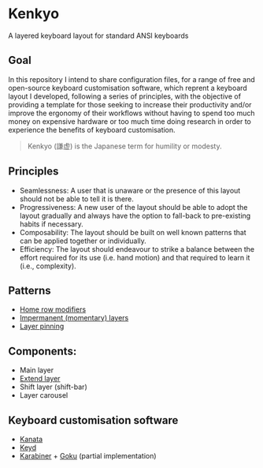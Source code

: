 # Kenkyo

A layered keyboard layout for standard ANSI keyboards

## Goal

In this repository I intend to share configuration files, for a range of free and open-source keyboard customisation software, which reprent a keyboard layout I developed, following a series of principles, with the objective of providing a template for those seeking to increase their productivity and/or improve the ergonomy of their workflows without having to spend too much money on expensive hardware or too much time doing research in order to experience the benefits of keyboard customisation.

> Kenkyo (謙虚) is the Japanese term for humility or modesty.

## Principles
- Seamlessness: A user that is unaware or the presence of this layout should not be able to tell it is there. 
- Progressiveness: A new user of the layout should be able to adopt the layout gradually and always have the option to fall-back to pre-existing habits if necessary.
- Composability: The layout should be built on well known patterns that can be applied together or individually.
- Efficiency: The layout should endeavour to strike a balance between the effort required for its use (i.e. hand motion) and that required to learn it (i.e., complexity).

## Patterns

- [Home row modifiers](https://precondition.github.io/home-row-mods)
- [Impermanent (momentary) layers](https://jonny-wamsley.gitbook.io/the-ultimate-guide-to-keyboard-layers/ch-3-layer-activators/3.3-shift-layers)
- [Layer pinning](https://argenkiwi.medium.com/keyboard-layer-pinning-20aafede96e5)

## Components:

- Main layer 
- [Extend layer](https://colemakmods.github.io/ergonomic-mods/extend.html)
- Shift layer (shift-bar)
- Layer carousel

## Keyboard customisation software
- [Kanata](https://github.com/jtroo/kanata)
- [Keyd](https://github.com/rvaiya/keyd)
- [Karabiner](https://github.com/pqrs-org/Karabiner-Elements) + [Goku](https://github.com/yqrashawn/GokuRakuJoudo) (partial implementation)
